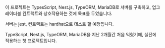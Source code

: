 이 프로젝트는 TypesScript, Nest.js, TypeORM, MariaDB로 서버를 구축하고, 업그레이더블 컨트랙트와 상호작용하는 것에 목표를 두었습니다.

서버는 jest, 컨트랙트는 hardhat으로 테스트 할 예정입니다.

TypeScript, Nest.js, TypeORM, MariaDB을 지난 2개월간 처음 익혔기에, 실전에 적용하는 첫 프로젝트입니다.